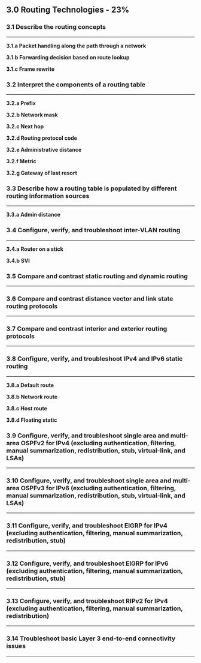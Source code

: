 ## 3.0 Routing Technologies - 23%

### 3.1 Describe the routing concepts
-----
**3.1.a Packet handling along the path through a network**

**3.1.b Forwarding decision based on route lookup**

**3.1.c Frame rewrite**

### 3.2 Interpret the components of a routing table
-----
**3.2.a Prefix**

**3.2.b Network mask**

**3.2.c Next hop**

**3.2.d Routing protocol code**

**3.2.e Administrative distance**

**3.2.f Metric**

**3.2.g Gateway of last resort**

### 3.3 Describe how a routing table is populated by different routing information sources
-----
**3.3.a Admin distance**

### 3.4 Configure, verify, and troubleshoot inter-VLAN routing
-----
**3.4.a Router on a stick**

**3.4.b SVI**

### 3.5 Compare and contrast static routing and dynamic routing
-----

### 3.6 Compare and contrast distance vector and link state routing protocols
-----

### 3.7 Compare and contrast interior and exterior routing protocols
-----

### 3.8 Configure, verify, and troubleshoot IPv4 and IPv6 static routing
-----
**3.8.a Default route**

**3.8.b Network route**

**3.8.c Host route**

**3.8.d Floating static**

### 3.9 Configure, verify, and troubleshoot single area and multi-area OSPFv2 for IPv4 (excluding authentication, filtering, manual summarization, redistribution, stub, virtual-link, and LSAs)
-----

### 3.10 Configure, verify, and troubleshoot single area and multi-area OSPFv3 for IPv6 (excluding authentication, filtering, manual summarization, redistribution, stub, virtual-link, and LSAs)
-----

### 3.11 Configure, verify, and troubleshoot EIGRP for IPv4 (excluding authentication, filtering, manual summarization, redistribution, stub)
-----

### 3.12 Configure, verify, and troubleshoot EIGRP for IPv6 (excluding authentication, filtering, manual summarization, redistribution, stub)
-----

### 3.13 Configure, verify, and troubleshoot RIPv2 for IPv4 (excluding authentication, filtering, manual summarization, redistribution)
-----

### 3.14 Troubleshoot basic Layer 3 end-to-end connectivity issues
-----
